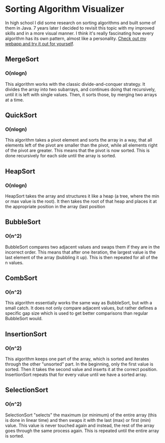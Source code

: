 # Sorting Algorithm Visualizer
In high school I did some research on sorting algorithms and built some of them in Java. 7 years later I decided to revisit this topic with my improved skills and in a more visual manner. I think it's really fascinating how every algorithm has its own pattern, almost like a personality. [Check out my webapp and try it out for yourself](https://robosatch.github.io/sorting).

## MergeSort
### O(nlogn)
This algorithm works with the classic divide-and-conquer strategy. It divides the array into two subarrays, and continues doing that recursively, until it is left with single values. Then, it sorts those, by merging two arrays at a time.

## QuickSort
### O(nlogn)
This algorithm takes a pivot element and sorts the array in a way, that all elements left of the pivot are smaller than the pivot, while all elements right of the pivot are greater. This means that the pivot is now sorted. This is done recursively for each side until the array is sorted.

## HeapSort
### O(nlogn)
HeapSort takes the array and structures it like a heap (a tree, where the min or max value is the root). It then takes the root of that heap and places it at the appropriate position in the array (last position 

## BubbleSort
### O(n^2)
BubbleSort compares two adjacent values and swaps them if they are in the incorrect order. This means that after one iteration, the largest value is the last element of the array (bubbling it up). This is then repeated for all of the n values.

## CombSort
### O(n^2)
This algorithm essentially works the same way as BubbleSort, but with a small catch. It does not only compare adjacent values, but rather defines a specific gap size which is used to get better comparisons than regular BubbleSort would.

## InsertionSort
### O(n^2)
This algorithm keeps one part of the array, which is sorted and iterates through the other "unsorted" part. In the beginning, only the first value is sorted. Then it takes the second value and inserts it at the correct position. InsertionSort repeats that for every value until we have a sorted array.

## SelectionSort
### O(n^2)
SelectionSort "selects" the maximum (or minimum) of the entire array (this is done in linear time) and then swaps it with the last (max) or first (min) value. This value is never touched again and instead, the rest of the array goes through the same process again. This is repeated until the entire array is sorted.
